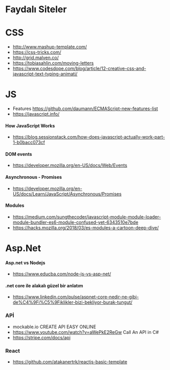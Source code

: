 # Faydalı Siteler
# CSS
* http://www.mashup-template.com/ 
* https://css-tricks.com/ 
* http://grid.malven.co/ 
* https://tobiasahlin.com/moving-letters
* https://www.codesdope.com/blog/article/12-creative-css-and-javascript-text-typing-animati/
# JS
* Features https://github.com/daumann/ECMAScript-new-features-list
* https://javascript.info/
#### How JavaScript Works
* https://blog.sessionstack.com/how-does-javascript-actually-work-part-1-b0bacc073cf
#### DOM events
* https://developer.mozilla.org/en-US/docs/Web/Events
#### Asynchronous - Promises
* https://developer.mozilla.org/en-US/docs/Learn/JavaScript/Asynchronous/Promises
#### Modules
* https://medium.com/sungthecoder/javascript-module-module-loader-module-bundler-es6-module-confused-yet-6343510e7bde
* https://hacks.mozilla.org/2018/03/es-modules-a-cartoon-deep-dive/
# Asp.Net
#### Asp.net vs Nodejs
* https://www.educba.com/node-js-vs-asp-net/
#### .net core ile alakalı güzel bir anlatım
* https://www.linkedin.com/pulse/aspnet-core-nedir-ne-gibi-de%C4%9Fi%C5%9Fiklikler-bizi-bekliyor-burak-tungut/
### APİ
* mockable.io CREATE API EASY ONLINE
* https://www.youtube.com/watch?v=aWePkE2ReGw  Call An API in C#
* https://stripe.com/docs/api
### React
* https://github.com/atakanertrk/reactjs-basic-template

